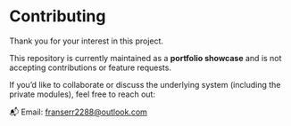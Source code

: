 # Contributing

Thank you for your interest in this project.

This repository is currently maintained as a **portfolio showcase** and is not accepting contributions or feature requests.

If you’d like to collaborate or discuss the underlying system (including the private modules), feel free to reach out:

📬 Email: franserr2288@outlook.com
